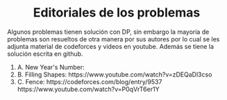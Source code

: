 <h1 align="center">Editoriales de los problemas</h1>

Algunos problemas tienen solución con DP, sin embargo la mayoría de problemas son resueltos de otra manera por sus autores por lo cual se les adjunta material de 
codeforces y videos en youtube. Además se tiene la solución escrita en github.

<ol>
  <li>A. New Year's Number:</li>
  <li>B. Filling Shapes: https://www.youtube.com/watch?v=zDEQaDl3cso</li>
  <li>C. Fence: https://codeforces.com/blog/entry/9537   https://www.youtube.com/watch?v=P0qVrT6er1Y</li>
</ol>
 
